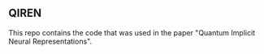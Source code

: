 ## QIREN
This repo contains the code that was used in the paper "Quantum Implicit Neural Representations".
